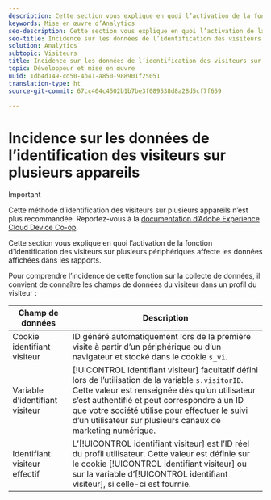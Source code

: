 ```yaml
---
description: Cette section vous explique en quoi l’activation de la fonction d’identification des visiteurs sur plusieurs périphériques affecte les données affichées dans les rapports.
keywords: Mise en œuvre d’Analytics
seo-description: Cette section vous explique en quoi l’activation de la fonction d’identification des visiteurs sur plusieurs périphériques affecte les données affichées dans les rapports.
seo-title: Incidence sur les données de l’identification des visiteurs sur plusieurs appareils
solution: Analytics
subtopic: Visiteurs
title: Incidence sur les données de l’identification des visiteurs sur plusieurs appareils
topic: Développeur et mise en œuvre
uuid: 1db4d149-cd50-4b41-a850-988901f25051
translation-type: ht
source-git-commit: 67cc404c4502b1b7be3f089538d8a28d5cf7f659

---
```



# Incidence sur les données de l’identification des visiteurs sur plusieurs appareils

>[!IMPORTANT]
>
>Cette méthode d’identification des visiteurs sur plusieurs appareils n’est plus recommandée. Reportez-vous à la [documentation d’Adobe Experience Cloud Device Co-op](https://marketing.adobe.com/resources/help/fr_FR/mcdc/).

Cette section vous explique en quoi l’activation de la fonction d’identification des visiteurs sur plusieurs périphériques affecte les données affichées dans les rapports.

Pour comprendre l’incidence de cette fonction sur la collecte de données, il convient de connaître les champs de données du visiteur dans un profil du visiteur :

| Champ de données | Description |
|---|---|
| Cookie identifiant visiteur | ID généré automatiquement lors de la première visite à partir d’un périphérique ou d’un navigateur et stocké dans le cookie `s_vi`. |
| Variable d’identifiant visiteur | [!UICONTROL Identifiant visiteur] facultatif défini lors de l’utilisation de la variable `s.visitorID`. Cette valeur est renseignée dès qu’un utilisateur s’est authentifié et peut correspondre à un ID que votre société utilise pour effectuer le suivi d’un utilisateur sur plusieurs canaux de marketing numérique. |
| Identifiant visiteur effectif | L’[!UICONTROL identifiant visiteur] est l’ID réel du profil utilisateur. Cette valeur est définie sur le cookie [!UICONTROL identifiant visiteur] ou sur la variable d’[!UICONTROL identifiant visiteur], si celle-ci est fournie. |

